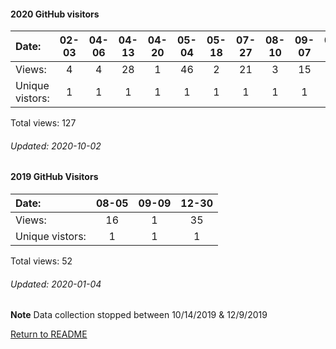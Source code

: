 #### 2020 GitHub visitors
Date:     |       02-03   |       04-06   |       04-13   |       04-20   |       05-04  |  05-18  |  07-27  |  08-10  |  09-07  |  09-14
|:---     |:---:  |:---:  |:---:  |:---:  |:---:  |:---:  |:---:  |:---:  |:---:  |:---:
Views:    |       4       |       4       |       28      |       1       |       46     |  2      |  21     |  3      |  15     |  3
Unique            vistors: |       1       |       1       |       1       |       1       |      1  |      1  |      1  |      1  |      1  |      1

Total views: 127
###### Updated: 2020-10-02

#### 2019 GitHub Visitors
Date:   |         08-05   |  09-09 | 12-30
|:---   |:---:     |:---: |:---:
Views:  |         16      |  1 | 35
Unique  vistors:  |       1  |      1 | 1 

Total views: 52
###### Updated: 2020-01-04
**Note**  Data collection stopped between 10/14/2019 & 12/9/2019

[Return to README](https://github.com/BradleyA/pi-video/blob/master/README.md#traffic)
